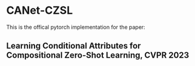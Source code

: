 # CANet-CZSL
This is the offical pytorch implementation for the paper: 
## Learning Conditional Attributes for Compositional Zero-Shot Learning, CVPR 2023
